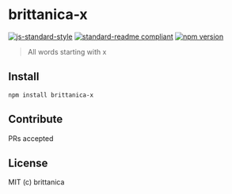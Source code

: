 # brittanica-x

[![js-standard-style](https://img.shields.io/badge/code%20style-standard-brightgreen.svg?style=flat-square)](http://standardjs.com/)
[![standard-readme compliant](https://img.shields.io/badge/standard--readme-OK-green.svg?style=flat-square)](https://github.com/RichardLitt/standard-readme)
[![npm version](https://img.shields.io/npm/v/brittanica-x.svg?style=flat-square)](https://badge.fury.io/js/brittanica-x)

> All words starting with x

## Install
```
npm install brittanica-x
```

## Contribute

PRs accepted

## License

MIT (c) brittanica
